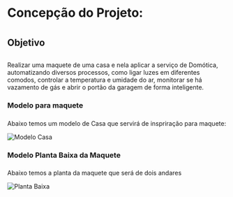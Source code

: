 # Concepção do Projeto: <h1>
  
## Objetivo <h2>
  Realizar uma maquete de uma casa e nela aplicar a serviço de Domótica, automatizando diversos processos, como ligar luzes em diferentes comodos, controlar a temperatura e umidade do ar, monitorar se há vazamento de gás e abrir o portão da garagem de forma inteligente.

### Modelo para maquete <h3>
  Abaixo temos um modelo de Casa que servirá de inspriração para maquete:
  
![Modelo Casa](https://www.google.com/url?sa=i&url=https%3A%2F%2Fbr.pinterest.com%2Fdanianecampos%2Fcasas-de-2-andares%2F&psig=AOvVaw0KX1Eke9z1A2cLioRX0qd4&ust=1636406884062000&source=images&cd=vfe&ved=0CAsQjRxqFwoTCKDB3OqYh_QCFQAAAAAdAAAAABA0)
  <br />
  
### Modelo Planta Baixa da Maquete <h3>
  Abaixo temos a planta da maquete que será de dois andares
  
![Planta Baixa](https://www.google.com/url?sa=i&url=http%3A%2F%2Fwww.decoracaoeprojetos.com.br%2Fplantas-de-casas-com-medidas-gratis%2F&psig=AOvVaw1fLqVzQ7RxNc7mSSO8AFP_&ust=1636406003307000&source=images&cd=vfe&ved=0CAsQjRxqGAoTCLilw8aVh_QCFQAAAAAdAAAAABDuAQ
)
